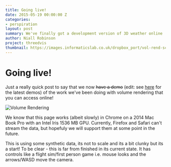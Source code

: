 ```yaml
---
title: Going live!
date: 2015-05-19 00:00:00 Z
categories:
- perspiration
layout: post
summary: We've finally got a development version of 3D weather online
author: Niall Robinson
project: threedvis
thumbnail: https://images.informaticslab.co.uk/dropbox_port/vol-rend-screenshot.png
---
```


Going live!
===========	

Just a really quick post to say that we now <del>have a demo</del> (edit: see [here](/technical/perspiration/2015/07/16/lab-july-demos.html) for the latest demos) of the work we've been doing with volume rendering that you can access online!

![Volume Rendering](https://images.informaticslab.co.uk/dropbox_port/vol-rend-screenshot.png)

We know that this page works (albeit slowly) in Chrome on a 2014 Mac Book Pro with an Intel Iris 1536 MB GPU. Currently, Firefox and Safari can't stream the data, but hopefuly we will support them at some point in the future.

This is using some synthetic data, its not to scale and its a bit clunky but its a start! To be clear - this is far from finished in its current state. It has controls like a flight sim/first person game i.e. mouse looks and the arrows/WASD move the camera.
